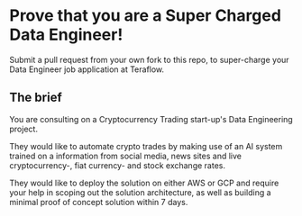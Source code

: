 # Prove that you are a Super Charged Data Engineer!

Submit a pull request from your own fork to this repo, to super-charge your Data Engineer job application at Teraflow.

## The brief

You are consulting on a Cryptocurrency Trading start-up's Data Engineering project.

They would like to automate crypto trades by making use of an AI system trained on a information from social media, news sites and live cryptocurrency-, fiat currency- and stock exchange rates.

They would like to deploy the solution on either AWS or GCP and require your help in scoping out the solution architecture, as well as building a minimal proof of concept solution within 7 days.
